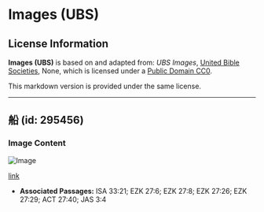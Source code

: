 # Images (UBS)

## License Information

**Images (UBS)** is based on and adapted from: _UBS Images_, [United Bible Societies](https://unitedbiblesocieties.org/), None, which is licensed under a [Public Domain CC0](https://creativecommons.org/public-domain/cc0/).

This markdown version is provided under the same license.



--------------------------------

## 船 (id: 295456)

### Image Content

![Image](https://cdn.aquifer.bible/aquifer-content/resources/Media/WEB-0517_ship.jpg)

[link](https://cdn.aquifer.bible/aquifer-content/resources/Media/WEB-0517_ship.jpg)

* **Associated Passages:** ISA 33:21; EZK 27:6; EZK 27:8; EZK 27:26; EZK 27:29; ACT 27:40; JAS 3:4

